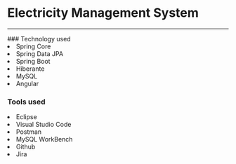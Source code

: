 # Electricity Management System

<hr>
### Technology used
<li>Spring Core</li>
<li>Spring Data JPA</li>


<li>Spring Boot </li>
<li>Hiberante </li>
<li> MySQL </li>
<li> Angular </li>

### Tools used
<li> Eclipse </li>
<li> Visual Studio Code </li>
<li> Postman </li>
<li> MySQL WorkBench </li>
<li> Github </li>
<li> Jira </li>


